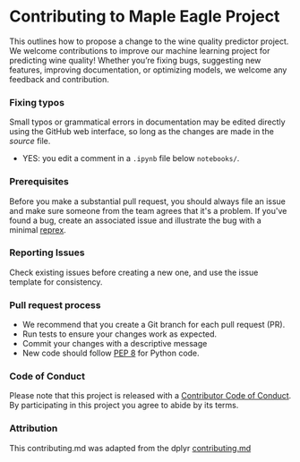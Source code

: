 # Contributing to Maple Eagle Project

This outlines how to propose a change to the wine quality predictor project. We welcome 
contributions to improve our machine learning project for predicting wine quality! 
Whether you’re fixing bugs, suggesting new features, improving documentation, 
or optimizing models, we welcome any feedback and contribution. 

### Fixing typos

Small typos or grammatical errors in documentation may be edited directly using
the GitHub web interface, so long as the changes are made in the _source_ file.

*  YES: you edit a comment in a `.ipynb` file below `notebooks/`.

### Prerequisites

Before you make a substantial pull request, you should always file an issue and
make sure someone from the team agrees that it's a problem. If you've found a
bug, create an associated issue and illustrate the bug with a minimal 
[reprex](https://www.tidyverse.org/help/#reprex).

### Reporting Issues

Check existing issues before creating a new one, and use the issue template for consistency.

### Pull request process

*  We recommend that you create a Git branch for each pull request (PR).
*  Run tests to ensure your changes work as expected.
*  Commit your changes with a descriptive message
*  New code should follow [PEP 8](https://peps.python.org/pep-0008/) for Python code.

### Code of Conduct

Please note that this project is released with a [Contributor Code of
Conduct](CODE_OF_CONDUCT.md). By participating in this project you agree to
abide by its terms.

### Attribution

This contributing.md was adapted from the dplyr 
[contributing.md](https://github.com/ttimbers/breast-cancer-predictor/blob/0.0.1/CONTRIBUTING.md)

